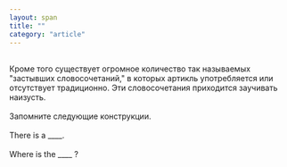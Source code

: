 ```yaml
---
layout: span
title: ""
category: "article"
---
```

<section class='rules'><span> <br>Кроме того существует огромное количество так называемых "застывших словосочетаний," в которых артикль употребляется или отсутствует традиционно. Эти словосочетания приходится заучивать наизусть.<br><br>Запомните следующие конструкции.<br><br>There is a ____.   <br><br>Where is the ____  ?<br></span>

<br><br></section>